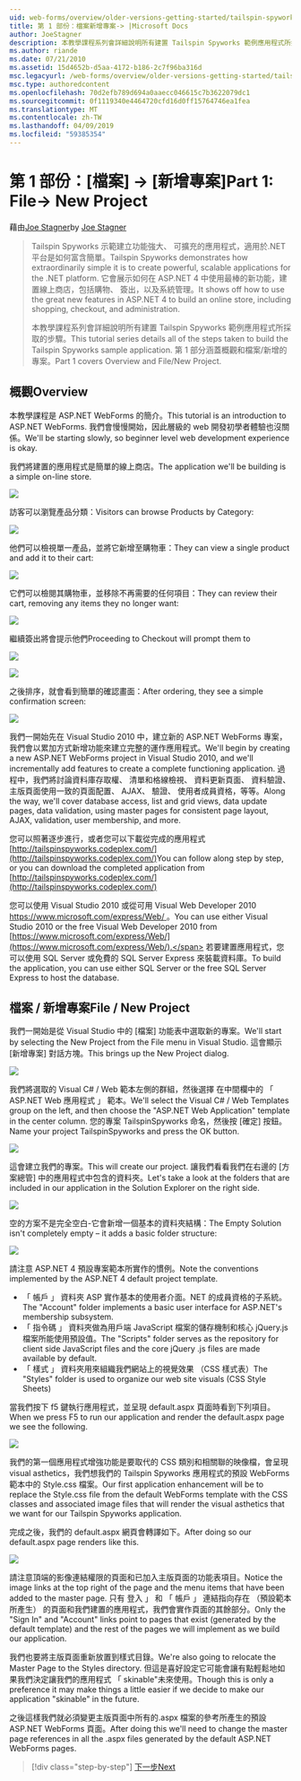 ```yaml
---
uid: web-forms/overview/older-versions-getting-started/tailspin-spyworks/tailspin-spyworks-part-1
title: 第 1 部份：檔案新增專案-> |Microsoft Docs
author: JoeStagner
description: 本教學課程系列會詳細說明所有建置 Tailspin Spyworks 範例應用程式所採取的步驟。 第 1 部分涵蓋概觀和檔案/新增的專案。
ms.author: riande
ms.date: 07/21/2010
ms.assetid: 15d4652b-d5aa-4172-b186-2c7f96ba316d
msc.legacyurl: /web-forms/overview/older-versions-getting-started/tailspin-spyworks/tailspin-spyworks-part-1
msc.type: authoredcontent
ms.openlocfilehash: 70d2efb789d694a0aaecc046615c7b3622079dc1
ms.sourcegitcommit: 0f1119340e4464720cfd16d0ff15764746ea1fea
ms.translationtype: MT
ms.contentlocale: zh-TW
ms.lasthandoff: 04/09/2019
ms.locfileid: "59385354"
---
```

# <a name="part-1-file--new-project"></a><span data-ttu-id="c5e40-104">第 1 部份：[檔案] -> [新增專案]</span><span class="sxs-lookup"><span data-stu-id="c5e40-104">Part 1: File-> New Project</span></span>

<span data-ttu-id="c5e40-105">藉由[Joe Stagner](https://github.com/JoeStagner)</span><span class="sxs-lookup"><span data-stu-id="c5e40-105">by [Joe Stagner](https://github.com/JoeStagner)</span></span>

> <span data-ttu-id="c5e40-106">Tailspin Spyworks 示範建立功能強大、 可擴充的應用程式，適用於.NET 平台是如何富含簡單。</span><span class="sxs-lookup"><span data-stu-id="c5e40-106">Tailspin Spyworks demonstrates how extraordinarily simple it is to create powerful, scalable applications for the .NET platform.</span></span> <span data-ttu-id="c5e40-107">它會展示如何在 ASP.NET 4 中使用最棒的新功能，建置線上商店，包括購物、 簽出，以及系統管理。</span><span class="sxs-lookup"><span data-stu-id="c5e40-107">It shows off how to use the great new features in ASP.NET 4 to build an online store, including shopping, checkout, and administration.</span></span>
> 
> <span data-ttu-id="c5e40-108">本教學課程系列會詳細說明所有建置 Tailspin Spyworks 範例應用程式所採取的步驟。</span><span class="sxs-lookup"><span data-stu-id="c5e40-108">This tutorial series details all of the steps taken to build the Tailspin Spyworks sample application.</span></span> <span data-ttu-id="c5e40-109">第 1 部分涵蓋概觀和檔案/新增的專案。</span><span class="sxs-lookup"><span data-stu-id="c5e40-109">Part 1 covers Overview and File/New Project.</span></span>


## <a id="_Toc260221666"></a>  <span data-ttu-id="c5e40-110">概觀</span><span class="sxs-lookup"><span data-stu-id="c5e40-110">Overview</span></span>

<span data-ttu-id="c5e40-111">本教學課程是 ASP.NET WebForms 的簡介。</span><span class="sxs-lookup"><span data-stu-id="c5e40-111">This tutorial is an introduction to ASP.NET WebForms.</span></span> <span data-ttu-id="c5e40-112">我們會慢慢開始，因此層級的 web 開發初學者體驗也沒關係。</span><span class="sxs-lookup"><span data-stu-id="c5e40-112">We'll be starting slowly, so beginner level web development experience is okay.</span></span>

<span data-ttu-id="c5e40-113">我們將建置的應用程式是簡單的線上商店。</span><span class="sxs-lookup"><span data-stu-id="c5e40-113">The application we'll be building is a simple on-line store.</span></span>

![](tailspin-spyworks-part-1/_static/image1.jpg)


<span data-ttu-id="c5e40-114">訪客可以瀏覽產品分類：</span><span class="sxs-lookup"><span data-stu-id="c5e40-114">Visitors can browse Products by Category:</span></span>

![](tailspin-spyworks-part-1/_static/image2.jpg)

<span data-ttu-id="c5e40-115">他們可以檢視單一產品，並將它新增至購物車：</span><span class="sxs-lookup"><span data-stu-id="c5e40-115">They can view a single product and add it to their cart:</span></span>

![](tailspin-spyworks-part-1/_static/image3.jpg)

<span data-ttu-id="c5e40-116">它們可以檢閱其購物車，並移除不再需要的任何項目：</span><span class="sxs-lookup"><span data-stu-id="c5e40-116">They can review their cart, removing any items they no longer want:</span></span>

![](tailspin-spyworks-part-1/_static/image4.jpg)

<span data-ttu-id="c5e40-117">繼續簽出將會提示他們</span><span class="sxs-lookup"><span data-stu-id="c5e40-117">Proceeding to Checkout will prompt them to</span></span>

![](tailspin-spyworks-part-1/_static/image5.jpg)

![](tailspin-spyworks-part-1/_static/image6.jpg)

<span data-ttu-id="c5e40-118">之後排序，就會看到簡單的確認畫面：</span><span class="sxs-lookup"><span data-stu-id="c5e40-118">After ordering, they see a simple confirmation screen:</span></span>

![](tailspin-spyworks-part-1/_static/image7.jpg)


<span data-ttu-id="c5e40-119">我們一開始先在 Visual Studio 2010 中，建立新的 ASP.NET WebForms 專案，我們會以累加方式新增功能來建立完整的運作應用程式。</span><span class="sxs-lookup"><span data-stu-id="c5e40-119">We'll begin by creating a new ASP.NET WebForms project in Visual Studio 2010, and we'll incrementally add features to create a complete functioning application.</span></span> <span data-ttu-id="c5e40-120">過程中，我們將討論資料庫存取權、 清單和格線檢視、 資料更新頁面、 資料驗證、 主版頁面使用一致的頁面配置、 AJAX、 驗證、 使用者成員資格，等等。</span><span class="sxs-lookup"><span data-stu-id="c5e40-120">Along the way, we'll cover database access, list and grid views, data update pages, data validation, using master pages for consistent page layout, AJAX, validation, user membership, and more.</span></span>

<span data-ttu-id="c5e40-121">您可以照著逐步進行，或者您可以下載從完成的應用程式 [http://tailspinspyworks.codeplex.com/](http://tailspinspyworks.codeplex.com/)</span><span class="sxs-lookup"><span data-stu-id="c5e40-121">You can follow along step by step, or you can download the completed application from [http://tailspinspyworks.codeplex.com/](http://tailspinspyworks.codeplex.com/)</span></span>

<span data-ttu-id="c5e40-122">您可以使用 Visual Studio 2010 或從可用 Visual Web Developer 2010 [ https://www.microsoft.com/express/Web/ ](https://www.microsoft.com/express/Web/)。</span><span class="sxs-lookup"><span data-stu-id="c5e40-122">You can use either Visual Studio 2010 or the free Visual Web Developer 2010 from [https://www.microsoft.com/express/Web/](https://www.microsoft.com/express/Web/).</span></span> <span data-ttu-id="c5e40-123">若要建置應用程式，您可以使用 SQL Server 或免費的 SQL Server Express 來裝載資料庫。</span><span class="sxs-lookup"><span data-stu-id="c5e40-123">To build the application, you can use either SQL Server or the free SQL Server Express to host the database.</span></span>

## <a id="_Toc260221667"></a>  <span data-ttu-id="c5e40-124">檔案 / 新增專案</span><span class="sxs-lookup"><span data-stu-id="c5e40-124">File / New Project</span></span>

<span data-ttu-id="c5e40-125">我們一開始是從 Visual Studio 中的 [檔案] 功能表中選取新的專案。</span><span class="sxs-lookup"><span data-stu-id="c5e40-125">We'll start by selecting the New Project from the File menu in Visual Studio.</span></span> <span data-ttu-id="c5e40-126">這會顯示 [新增專案] 對話方塊。</span><span class="sxs-lookup"><span data-stu-id="c5e40-126">This brings up the New Project dialog.</span></span>

![](tailspin-spyworks-part-1/_static/image8.jpg)

<span data-ttu-id="c5e40-127">我們將選取的 Visual C# / Web 範本左側的群組，然後選擇 在中間欄中的 「 ASP.NET Web 應用程式 」 範本。</span><span class="sxs-lookup"><span data-stu-id="c5e40-127">We'll select the Visual C# / Web Templates group on the left, and then choose the "ASP.NET Web Application" template in the center column.</span></span> <span data-ttu-id="c5e40-128">您的專案 TailspinSpyworks 命名，然後按 [確定] 按鈕。</span><span class="sxs-lookup"><span data-stu-id="c5e40-128">Name your project TailspinSpyworks and press the OK button.</span></span>

![](tailspin-spyworks-part-1/_static/image9.jpg)

<span data-ttu-id="c5e40-129">這會建立我們的專案。</span><span class="sxs-lookup"><span data-stu-id="c5e40-129">This will create our project.</span></span> <span data-ttu-id="c5e40-130">讓我們看看我們在右邊的 [方案總管] 中的應用程式中包含的資料夾。</span><span class="sxs-lookup"><span data-stu-id="c5e40-130">Let's take a look at the folders that are included in our application in the Solution Explorer on the right side.</span></span>

![](tailspin-spyworks-part-1/_static/image10.jpg)

<span data-ttu-id="c5e40-131">空的方案不是完全空白-它會新增一個基本的資料夾結構：</span><span class="sxs-lookup"><span data-stu-id="c5e40-131">The Empty Solution isn't completely empty – it adds a basic folder structure:</span></span>

![](tailspin-spyworks-part-1/_static/image1.png)

<span data-ttu-id="c5e40-132">請注意 ASP.NET 4 預設專案範本所實作的慣例。</span><span class="sxs-lookup"><span data-stu-id="c5e40-132">Note the conventions implemented by the ASP.NET 4 default project template.</span></span>

- <span data-ttu-id="c5e40-133">「 帳戶 」 資料夾 ASP 實作基本的使用者介面。NET 的成員資格的子系統。</span><span class="sxs-lookup"><span data-stu-id="c5e40-133">The "Account" folder implements a basic user interface for ASP.NET's membership subsystem.</span></span>
- <span data-ttu-id="c5e40-134">「 指令碼 」 資料夾做為用戶端 JavaScript 檔案的儲存機制和核心 jQuery.js 檔案所能使用預設值。</span><span class="sxs-lookup"><span data-stu-id="c5e40-134">The "Scripts" folder serves as the repository for client side JavaScript files and the core jQuery .js files are made available by default.</span></span>
- <span data-ttu-id="c5e40-135">「 樣式 」 資料夾用來組織我們網站上的視覺效果 （CSS 樣式表）</span><span class="sxs-lookup"><span data-stu-id="c5e40-135">The "Styles" folder is used to organize our web site visuals (CSS Style Sheets)</span></span>

<span data-ttu-id="c5e40-136">當我們按下 f5 鍵執行應用程式，並呈現 default.aspx 頁面時看到下列項目。</span><span class="sxs-lookup"><span data-stu-id="c5e40-136">When we press F5 to run our application and render the default.aspx page we see the following.</span></span>

![](tailspin-spyworks-part-1/_static/image11.jpg)

<span data-ttu-id="c5e40-137">我們的第一個應用程式增強功能是要取代的 CSS 類別和相關聯的映像檔，會呈現 visual asthetics，我們想我們的 Tailspin Spyworks 應用程式的預設 WebForms 範本中的 Style.css 檔案。</span><span class="sxs-lookup"><span data-stu-id="c5e40-137">Our first application enhancement will be to replace the Style.css file from the default WebForms template with the CSS classes and associated image files that will render the visual asthetics that we want for our Tailspin Spyworks application.</span></span>

<span data-ttu-id="c5e40-138">完成之後，我們的 default.aspx 網頁會轉譯如下。</span><span class="sxs-lookup"><span data-stu-id="c5e40-138">After doing so our default.aspx page renders like this.</span></span>

![](tailspin-spyworks-part-1/_static/image12.jpg)

<span data-ttu-id="c5e40-139">請注意頂端的影像連結權限的頁面和已加入主版頁面的功能表項目。</span><span class="sxs-lookup"><span data-stu-id="c5e40-139">Notice the image links at the top right of the page and the menu items that have been added to the master page.</span></span> <span data-ttu-id="c5e40-140">只有 登入 」 和 「 帳戶 」 連結指向存在 （預設範本所產生） 的頁面和我們建置的應用程式，我們會實作頁面的其餘部分。</span><span class="sxs-lookup"><span data-stu-id="c5e40-140">Only the "Sign In" and "Account" links point to pages that exist (generated by the default template) and the rest of the pages we will implement as we build our application.</span></span>

<span data-ttu-id="c5e40-141">我們也要將主版頁面重新放置到樣式目錄。</span><span class="sxs-lookup"><span data-stu-id="c5e40-141">We're also going to relocate the Master Page to the Styles directory.</span></span> <span data-ttu-id="c5e40-142">但這是喜好設定它可能會讓有點輕鬆地如果我們決定讓我們的應用程式 「 skinable"未來使用。</span><span class="sxs-lookup"><span data-stu-id="c5e40-142">Though this is only a preference it may make things a little easier if we decide to make our application "skinable" in the future.</span></span>

<span data-ttu-id="c5e40-143">之後這樣我們就必須變更主版頁面中所有的.aspx 檔案的參考所產生的預設 ASP.NET WebForms 頁面。</span><span class="sxs-lookup"><span data-stu-id="c5e40-143">After doing this we'll need to change the master page references in all the .aspx files generated by the default ASP.NET WebForms pages.</span></span>

> [!div class="step-by-step"]
> [<span data-ttu-id="c5e40-144">下一步</span><span class="sxs-lookup"><span data-stu-id="c5e40-144">Next</span></span>](tailspin-spyworks-part-2.md)
